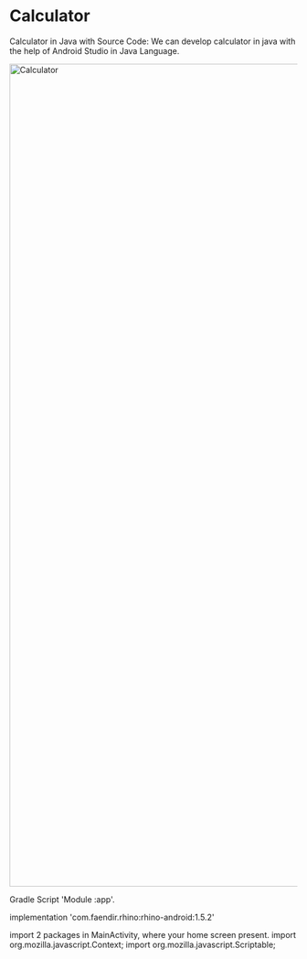 # Calculator
Calculator in Java with Source Code: We can develop calculator in java with the help of Android Studio in Java Language.

<img width="1440" alt="Calculator" src="https://user-images.githubusercontent.com/74792529/226418906-65f354f5-1bea-4e29-8828-d3495beb5f7c.png">

Gradle Script 'Module :app'.

implementation 'com.faendir.rhino:rhino-android:1.5.2'

import 2 packages in MainActivity, where your home screen present.
import org.mozilla.javascript.Context;
import org.mozilla.javascript.Scriptable;

